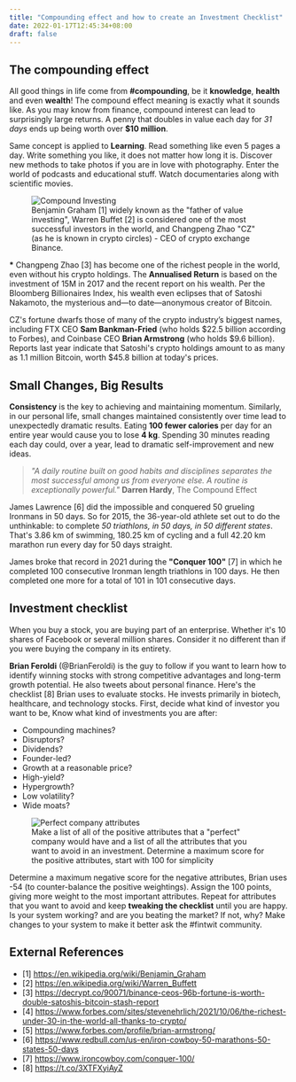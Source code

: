 ```yaml
---
title: "Compounding effect and how to create an Investment Checklist"
date: 2022-01-17T12:45:34+08:00
draft: false
---
```


## The compounding effect
All good things in life come from __#compounding__, be it __knowledge__, __health__ and even __wealth__! The compound effect meaning is exactly what it sounds like. As you may know from finance, compound interest can lead to surprisingly large returns. A penny that doubles in value each day for *31 days* ends up being worth over __$10 million__.

Same concept is applied to __Learning__. Read something like even 5 pages a day. Write something you like, it does not matter how long it is. Discover new methods to take photos if you are in love with photography. Enter the world of podcasts and educational stuff. Watch documentaries along with scientific movies.

<figure>
  <img src="../images/compound-investing.png" alt="Compound Investing">
  <figcaption>Benjamin Graham [1] widely known as the "father of value investing", Warren Buffet [2] is considered one of the most successful investors in the world, and Changpeng Zhao "CZ" (as he is known in crypto circles) - CEO of crypto exchange Binance.</figcaption>
</figure>

__*__ Changpeng Zhao [3] has become one of the richest people in the world, even without his crypto holdings. The **Annualised Return** is based on the investment of 15M in 2017 and the recent report on his wealth. Per the Bloomberg Billionaires Index, his wealth even eclipses that of Satoshi Nakamoto, the mysterious and—to date—anonymous creator of Bitcoin. 

CZ's fortune dwarfs those of many of the crypto industry’s biggest names, including FTX CEO __Sam Bankman-Fried__ (who holds $22.5 billion according to Forbes), and Coinbase CEO __Brian Armstrong__ (who holds $9.6 billion). Reports last year indicate that Satoshi's crypto holdings amount to as many as 1.1 million Bitcoin, worth $45.8 billion at today's prices.

## Small Changes, Big Results

__Consistency__ is the key to achieving and maintaining momentum. Similarly, in our personal life, small changes maintained consistently over time lead to unexpectedly dramatic results. Eating __100 fewer calories__ per day for an entire year would cause you to lose __4 kg__. Spending 30 minutes reading each day could, over a year, lead to dramatic self-improvement and new ideas. 

> *"A daily routine built on good habits and disciplines separates the most successful among us from everyone else. A routine is exceptionally powerful."* __Darren Hardy__, The Compound Effect

James Lawrence [6] did the impossible and conquered 50 grueling Ironmans in 50 days. So for 2015, the 36-year-old athlete set out to do the unthinkable: to complete *50 triathlons, in 50 days, in 50 different states*. That's 3.86 km of swimming, 180.25 km of cycling and a full 42.20 km marathon run every day for 50 days straight. 

James broke that record in 2021 during the __"Conquer 100"__ [7] in which he completed 100 consecutive Ironman length triathlons in 100 days. He then completed one more for a total of 101 in 101 consecutive days.

## Investment checklist

When you buy a stock, you are buying part of an enterprise. Whether it's 10 shares of Facebook or several million shares. Consider it no different than if you were buying the company in its entirety.

__Brian Feroldi__ (@BrianFeroldi) is the guy to follow if you want to learn how to identify winning stocks with strong competitive advantages and long-term growth potential. He also tweets about personal finance. Here's the checklist [8] Brian uses to evaluate stocks. He invests primarily in biotech, healthcare, and technology stocks. First, decide what kind of investor you want to be, Know what kind of investments you are after:
- Compounding machines?
- Disruptors?
- Dividends?
- Founder-led?
- Growth at a reasonable price?
- High-yield?
- Hypergrowth?
- Low volatility?
- Wide moats?

<figure>
  <img src="../images/how-to-create-an-investment-checklist.png" alt="Perfect company attributes">
  <figcaption>Make a list of all of the positive attributes that a "perfect" company would have and a list of all the attributes that you want to avoid in an investment. Determine a maximum score for the positive attributes, start with 100 for simplicity</figcaption>
</figure>

Determine a maximum negative score for the negative attributes, Brian uses -54 (to counter-balance the positive weightings). Assign the 100 points, giving more weight to the most important attributes. Repeat for attributes that you want to avoid and keep __tweaking the checklist__ until you are happy. Is your system working? and are you beating the market?  If not, why? Make changes to your system to make it better ask the #fintwit community.

## External References
- [1] https://en.wikipedia.org/wiki/Benjamin_Graham
- [2] https://en.wikipedia.org/wiki/Warren_Buffett
- [3] https://decrypt.co/90071/binance-ceos-96b-fortune-is-worth-double-satoshis-bitcoin-stash-report
- [4] https://www.forbes.com/sites/stevenehrlich/2021/10/06/the-richest-under-30-in-the-world-all-thanks-to-crypto/
- [5] https://www.forbes.com/profile/brian-armstrong/
- [6] https://www.redbull.com/us-en/iron-cowboy-50-marathons-50-states-50-days
- [7] https://www.ironcowboy.com/conquer-100/
- [8] https://t.co/3XTFXyiAyZ
